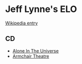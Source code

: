 # Jeff Lynne's ELO

[Wikipedia entry](https://en.wikipedia.org/wiki/Jeff_Lynne's_ELO)

## CD

- [Alone In The Universe](Alone_In_The_Universe.md)
- [Armchair Theatre](Armchair_Theatre.md)
